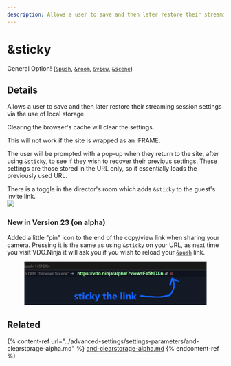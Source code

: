 ```yaml
---
description: Allows a user to save and then later restore their streaming session settings
---
```


# \&sticky

General Option! ([`&push`](../source-settings/push.md), [`&room`](room.md), [`&view`](../advanced-settings/view-parameters/view.md), [`&scene`](../advanced-settings/view-parameters/scene.md))

## Details

Allows a user to save and then later restore their streaming session settings via the use of local storage.

Clearing the browser's cache will clear the settings.

This will not work if the site is wrapped as an IFRAME.

The user will be prompted with a pop-up when they return to the site, after using `&sticky`, to see if they wish to recover their previous settings. These settings are those stored in the URL only, so it essentially loads the previously used URL.

There is a toggle in the director's room which adds `&sticky` to the guest's invite link.\
![](<../.gitbook/assets/image (94) (2).png>)

### New in Version 23 (on alpha)

Added a little "pin" icon to the end of the copy/view link when sharing your camera. Pressing it is the same as using `&sticky` on your URL, as next time you visit VDO.Ninja it will ask you if you wish to reload your [`&push`](../source-settings/push.md) link.

<figure><img src="../.gitbook/assets/image (8) (1).png" alt=""><figcaption></figcaption></figure>

## Related

{% content-ref url="../advanced-settings/settings-parameters/and-clearstorage-alpha.md" %}
[and-clearstorage-alpha.md](../advanced-settings/settings-parameters/and-clearstorage-alpha.md)
{% endcontent-ref %}
